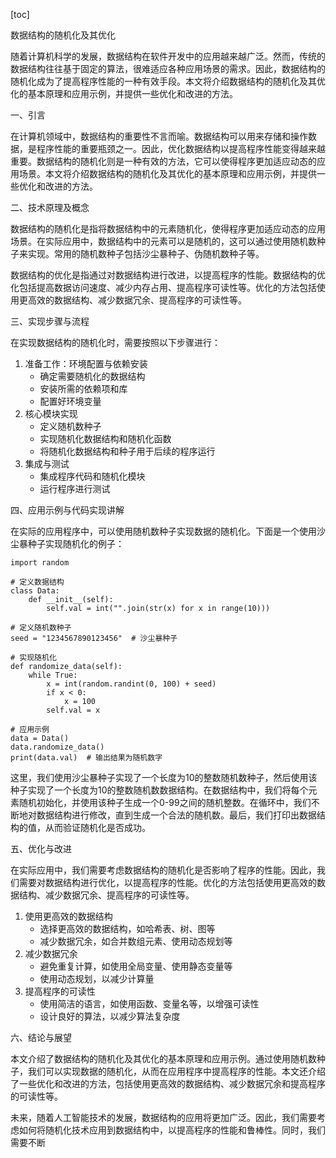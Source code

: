 
[toc]                    
                
                
数据结构的随机化及其优化

随着计算机科学的发展，数据结构在软件开发中的应用越来越广泛。然而，传统的数据结构往往基于固定的算法，很难适应各种应用场景的需求。因此，数据结构的随机化成为了提高程序性能的一种有效手段。本文将介绍数据结构的随机化及其优化的基本原理和应用示例，并提供一些优化和改进的方法。

一、引言

在计算机领域中，数据结构的重要性不言而喻。数据结构可以用来存储和操作数据，是程序性能的重要瓶颈之一。因此，优化数据结构以提高程序性能变得越来越重要。数据结构的随机化则是一种有效的方法，它可以使得程序更加适应动态的应用场景。本文将介绍数据结构的随机化及其优化的基本原理和应用示例，并提供一些优化和改进的方法。

二、技术原理及概念

数据结构的随机化是指将数据结构中的元素随机化，使得程序更加适应动态的应用场景。在实际应用中，数据结构中的元素可以是随机的，这可以通过使用随机数种子来实现。常用的随机数种子包括沙尘暴种子、伪随机数种子等。

数据结构的优化是指通过对数据结构进行改进，以提高程序的性能。数据结构的优化包括提高数据访问速度、减少内存占用、提高程序可读性等。优化的方法包括使用更高效的数据结构、减少数据冗余、提高程序的可读性等。

三、实现步骤与流程

在实现数据结构的随机化时，需要按照以下步骤进行：

1. 准备工作：环境配置与依赖安装
   - 确定需要随机化的数据结构
   - 安装所需的依赖项和库
   - 配置好环境变量
2. 核心模块实现
   - 定义随机数种子
   - 实现随机化数据结构和随机化函数
   - 将随机化数据结构和种子用于后续的程序运行
3. 集成与测试
   - 集成程序代码和随机化模块
   - 运行程序进行测试

四、应用示例与代码实现讲解

在实际的应用程序中，可以使用随机数种子实现数据的随机化。下面是一个使用沙尘暴种子实现随机化的例子：

```
import random

# 定义数据结构
class Data:
    def __init__(self):
        self.val = int("".join(str(x) for x in range(10)))

# 定义随机数种子
seed = "1234567890123456"  # 沙尘暴种子

# 实现随机化
def randomize_data(self):
    while True:
        x = int(random.randint(0, 100) + seed)
        if x < 0:
            x = 100
        self.val = x

# 应用示例
data = Data()
data.randomize_data()
print(data.val)  # 输出结果为随机数字
```

这里，我们使用沙尘暴种子实现了一个长度为10的整数随机数种子，然后使用该种子实现了一个长度为10的整数随机数数据结构。在数据结构中，我们将每个元素随机初始化，并使用该种子生成一个0-99之间的随机整数。在循环中，我们不断地对数据结构进行修改，直到生成一个合法的随机数。最后，我们打印出数据结构的值，从而验证随机化是否成功。

五、优化与改进

在实际应用中，我们需要考虑数据结构的随机化是否影响了程序的性能。因此，我们需要对数据结构进行优化，以提高程序的性能。优化的方法包括使用更高效的数据结构、减少数据冗余、提高程序的可读性等。

1. 使用更高效的数据结构
   - 选择更高效的数据结构，如哈希表、树、图等
   - 减少数据冗余，如合并数组元素、使用动态规划等
2. 减少数据冗余
   - 避免重复计算，如使用全局变量、使用静态变量等
   - 使用动态规划，以减少计算量
3. 提高程序的可读性
   - 使用简洁的语言，如使用函数、变量名等，以增强可读性
   - 设计良好的算法，以减少算法复杂度

六、结论与展望

本文介绍了数据结构的随机化及其优化的基本原理和应用示例。通过使用随机数种子，我们可以实现数据的随机化，从而在应用程序中提高程序的性能。本文还介绍了一些优化和改进的方法，包括使用更高效的数据结构、减少数据冗余和提高程序的可读性等。

未来，随着人工智能技术的发展，数据结构的应用将更加广泛。因此，我们需要考虑如何将随机化技术应用到数据结构中，以提高程序的性能和鲁棒性。同时，我们需要不断

